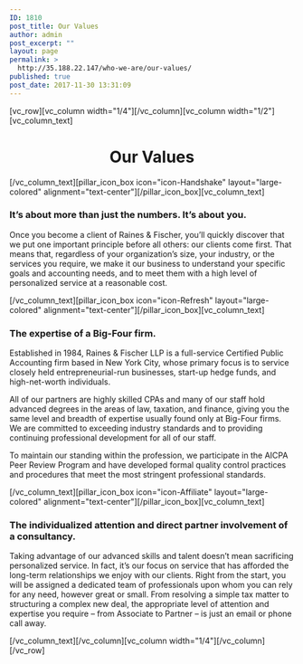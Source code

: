 ```yaml
---
ID: 1810
post_title: Our Values
author: admin
post_excerpt: ""
layout: page
permalink: >
  http://35.188.22.147/who-we-are/our-values/
published: true
post_date: 2017-11-30 13:31:09
---
```

[vc_row][vc_column width="1/4"][/vc_column][vc_column width="1/2"][vc_column_text]
<h1 style="text-align: center;">Our Values</h1>
[/vc_column_text][pillar_icon_box icon="icon-Handshake" layout="large-colored" alignment="text-center"][/pillar_icon_box][vc_column_text]
<h3 style="font-weight: 400;"><b><strong>It’s about more than just the numbers. It’s about you.</strong></b></h3>
<p style="font-weight: 400;">Once you become a client of Raines &amp; Fischer, you’ll quickly discover that we put one important principle before all others: our clients come first. That means that, regardless of your organization’s size, your industry, or the services you require, we make it our business to understand your specific goals and accounting needs, and to meet them with a high level of personalized service at a reasonable cost.</p>
[/vc_column_text][pillar_icon_box icon="icon-Refresh" layout="large-colored" alignment="text-center"][/pillar_icon_box][vc_column_text]
<h3 style="font-weight: 400;"><b><strong>The expertise of a Big-Four firm.</strong></b></h3>
<p style="font-weight: 400;">Established in 1984, Raines &amp; Fischer LLP is a full-service Certified Public Accounting firm based in New York City, whose primary focus is to service closely held entrepreneurial-run businesses, start-up hedge funds, and high-net-worth individuals.</p>
<p style="font-weight: 400;">All of our partners are highly skilled CPAs and many of our staff hold advanced degrees in the areas of law, taxation, and finance, giving you the same level and breadth of expertise usually found only at Big-Four firms. We are committed to exceeding industry standards and to providing continuing professional development for all of our staff.</p>
<p style="font-weight: 400;">To maintain our standing within the profession, we participate in the AICPA Peer Review Program and have developed formal quality control practices and procedures that meet the most stringent professional standards.</p>
[/vc_column_text][pillar_icon_box icon="icon-Affiliate" layout="large-colored" alignment="text-center"][/pillar_icon_box][vc_column_text]
<h3 style="font-weight: 400;"><b><strong>The individualized attention and direct partner involvement of a consultancy.</strong></b></h3>
<p style="font-weight: 400;">Taking advantage of our advanced skills and talent doesn’t mean sacrificing personalized service. In fact, it’s our focus on service that has afforded the long-term relationships we enjoy with our clients. Right from the start, you will be assigned a dedicated team of professionals upon whom you can rely for any need, however great or small. From resolving a simple tax matter to structuring a complex new deal, the appropriate level of attention and expertise you require – from Associate to Partner – is just an email or phone call away.</p>
[/vc_column_text][/vc_column][vc_column width="1/4"][/vc_column][/vc_row]